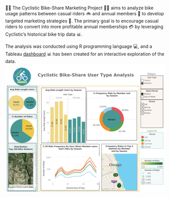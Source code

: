 🚴‍♀️ The Cyclistic Bike-Share Marketing Project 🚴‍♂️ aims to analyze bike usage patterns between casual riders 🚲 and annual members 📅 to develop targeted marketing strategies 🎯. The primary goal is to encourage casual riders to convert into more profitable annual memberships 💳 by leveraging Cyclistic’s historical bike trip data 📊.

The analysis was conducted using R programming language 💻, and a Tableau [dashboard](https://github.com/nataliacancinogarcia/Cyclistic_Bike_Share_Case/blob/main/Dashboard%201%20(3).png) 📊 has been created for an interactive exploration of the data. 
![Banner](https://github.com/nataliacancinogarcia/Cyclistic_Bike_Share_Case/blob/main/Dashboard%201%20(3).png)
